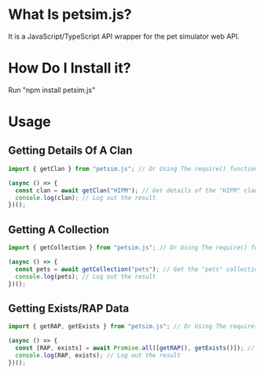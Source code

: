 # What Is petsim.js?

It is a JavaScript/TypeScript API wrapper for the pet simulator web API.

# How Do I Install it?

Run "npm install petsim.js"

# Usage

## Getting Details Of A Clan

```typescript
import { getClan } from "petsim.js"; // Or Using The require() function

(async () => {
  const clan = await getClan("HIPM"); // Get details of the "HIPM" clan
  console.log(clan); // Log out the result
})();
```

## Getting A Collection

```typescript
import { getCollection } from "petsim.js"; // Or Using The require() function

(async () => {
  const pets = await getCollection("pets"); // Get the "pets" collection data
  console.log(pets); // Log out the result
})();
```

## Getting Exists/RAP Data

```typescript
import { getRAP, getExists } from "petsim.js"; // Or Using The require() function

(async () => {
  const [RAP, exists] = await Promise.all([getRAP(), getExists()]); // get RAP and Exists data
  console.log(RAP, exists); // Log out the result
})();
```
